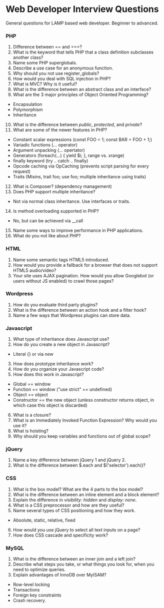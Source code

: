 Web Developer Interview Questions
=======================

General questions for LAMP based web developer. Beginner to advanced.

### PHP

1. Difference between == and ===?
2. What is the keyword that tells PHP that a class definition subclasses another class?
3. Name some PHP superglobals.
4. Describe a use case for an anonymous function.
5. Why should you not use register_globals?
6. How would you deal with SQL injection in PHP?
7. What is MVC? Why is it useful?
8. What is the difference between an abstract class and an interface?
9. What are the 3 major principles of Object Oriented Programming?
  * Encapsulation
  * Polymorphism
  * Inheritance
10. What is the difference between _public_, _protected_, and _private_?
11. What are some of the newer features in PHP?
  * Constant scalar expressions (const FOO = 1; const BAR = FOO + 1;)
  * Variadic functions (... operator)
  * Argument unpacking (... opertator)
  * Generators (foreach(...) { yield $i; }, range vs. xrange)
  * finally keyword (try .. catch .. finally)
  * Opcode caching via OpCaching (prevents script parsing for every request)
  * Traits (Mixins, trait foo; use foo; multiple inheritance using traits)
12. What is Composer? (dependency management)
13. Does PHP support multiple inheritance? 
  * Not via normal class inheritance. Use interfaces or traits.
14. Is method overloading supported in PHP?
  * No, but can be achieved via __call
15. Name some ways to improve performance in PHP applications.
16. What do you not like about PHP?

### HTML

1. Name some semantic tags HTML5 introduced.
2. How would you provide a fallback for a browser that does not support HTML5 audio/video?
3. Your site uses AJAX pagination. How would you allow Googlebot (or users without JS enabled) to crawl those pages?

### Wordpress

1. How do you evaluate third party plugins?
2. What is the difference between an action hook and a filter hook?
3. Name a few ways that Wordpress plugins can store data.

### Javascript

1. What type of inheritance does Javascript use?
2. How do you create a new object in Javascript?
  * Literal {} or via _new_
3. How does prototype inheritance work?
4. How do you organize your Javascript code?
5. How does _this_ work in Javascript?
  * Global == window
  * Function == window ("use strict" == undefined)
  * Object == object
  * Constructor == the new object (unless constructor returns object, in which case this object is discarded)
6. What is a closure?
7. What is an Immediately Invoked Function Expression? Why would you use it?
8. What is hoisting? 
9. Why should you keep variables and functions out of global scope?

### jQuery

1. Name a key difference between jQuery 1 and jQuery 2.
2. What is the difference between $.each and $('selector').each()?

### CSS

1. What is the box model? What are the 4 parts to the box model?
2. What is the difference between an inline element and a block element?
3. Explain the difference in _visibility: hidden_ and _display: none_.
4. What is a CSS preprocessor and how are they useful?
5. Name several types of CSS positioning and how they work.
  * Absolute, static, relative, fixed
6. How would you use jQuery to select all text inputs on a page?
7. How does CSS cascade and specificity work?

### MySQL

1. What is the difference between an inner join and a left join?
2. Describe what steps you take, or what things you look for, when you need to optimize queries.
3. Explain advantages of InnoDB over MyISAM?
  * Row-level locking
  * Transactions
  * Foreign key constraints
  * Crash recovery.
